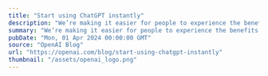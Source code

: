 ```yaml
---
title: "Start using ChatGPT instantly"
description: "We’re making it easier for people to experience the benefits of AI without needing to sign up"
summary: "We’re making it easier for people to experience the benefits of AI without needing to sign up"
pubDate: "Mon, 01 Apr 2024 00:00:00 GMT"
source: "OpenAI Blog"
url: "https://openai.com/blog/start-using-chatgpt-instantly"
thumbnail: "/assets/openai_logo.png"
---
```


